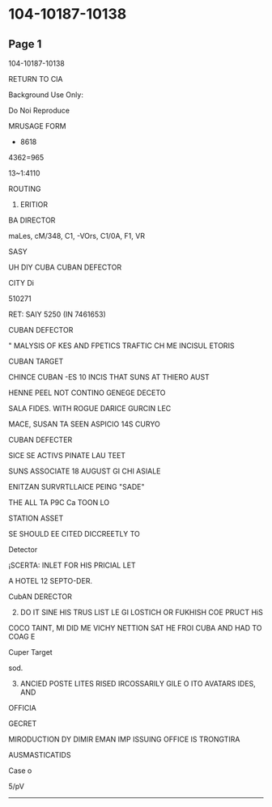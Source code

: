 # 104-10187-10138

## Page 1

104-10187-10138

RETURN TO CIA

Background Use Only:

Do Noi Reproduce

MRUSAGE FORM

- 8618

4362=965

13~1:4110

ROUTING

1. ERITIOR

BA DIRECTOR

maLes, cM/348, C1, -VOrs, C1/0A, F1, VR

SASY

UH DIY CUBA CUBAN DEFECTOR

CITY Di

510271

RET: SAIY 5250 (IN 7461653)

CUBAN DEFECTOR

" MALYSIS OF KES AND FPETICS TRAFTIC CH ME INCISUL ETORIS

CUBAN TARGET

CHINCE CUBAN -ES 10 INCIS THAT SUNS AT THIERO AUST

HENNE PEEL NOT CONTINO GENEGE DECETO

SALA FIDES. WITH ROGUE DARICE GURCIN LEC

MACE, SUSAN TA SEEN ASPICIO 14S CURYO

CUBAN DEFECTER

SICE SE ACTIVS PINATE LAU TEET

SUNS ASSOCIATE 18 AUGUST GI CHI ASIALE

ENITZAN SURVRTLLAICE PEING "SADE"

THE ALL TA P9C Ca TOON LO

STATION ASSET

SE SHOULD EE CITED DICCREETLY TO

Detector

¡SCERTA: INLET FOR HIS PRICIAL LET

A HOTEL 12 SEPTO-DER.

CubAN DERECTOR

2. DO IT SINE HIS TRUS LIST LE GI LOSTICH OR FUKHISH COE PRUCT HiS

COCO TAINT, MI DID ME VICHY NETTION SAT HE FROI CUBA AND HAD TO COAG E

Cuper Target

sod.

3. ANCIED POSTE LITES RISED IRCOSSARILY GILE O ITO AVATARS IDES, AND

OFFICIA

GECRET

MIRODUCTION DY DIMIR EMAN IMP ISSUING OFFICE IS TRONGTIRA

AUSMASTICATIDS

Case o

5/pV

---

